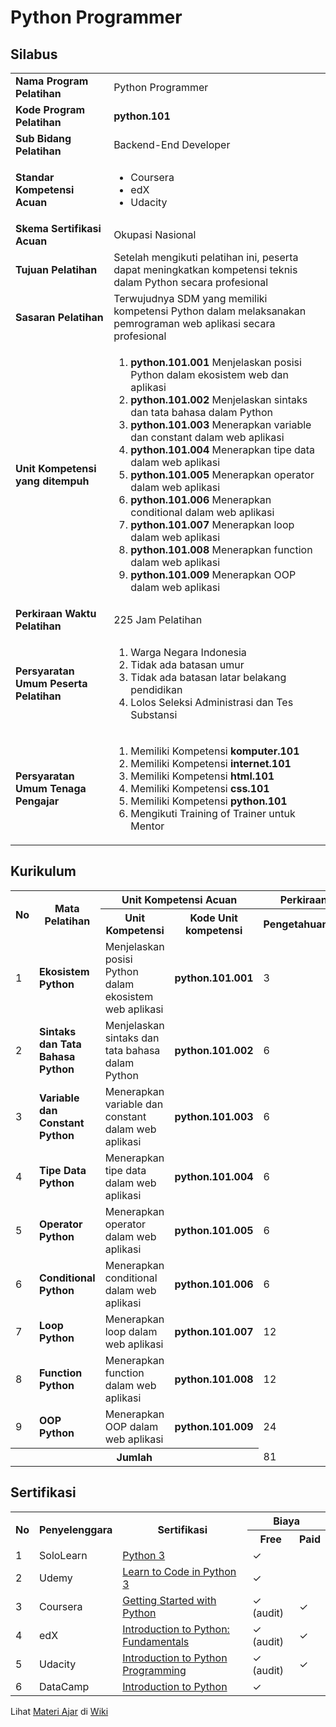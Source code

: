 <h1>Python Programmer</h1>

<h2>Silabus</h2>

<table>
  <tbody>
    <tr>
      <td><strong>Nama Program Pelatihan</strong></td>
      <td>Python Programmer</td>
    </tr>
    <tr>
      <td><strong>Kode Program Pelatihan</strong></td>
      <td><strong>python.101</strong></td>
    </tr>
    <tr>
      <td><strong>Sub Bidang Pelatihan</strong></td>
      <td>Backend-End Developer</td>
    </tr>
    <tr>
      <td><strong>Standar Kompetensi Acuan</strong></td>
      <td>
        <ul>
          <li>Coursera</li>
          <li>edX</li>
          <li>Udacity</li>
        </ul>
      </td>
    </tr>
    <tr>
      <td><strong>Skema Sertifikasi Acuan</strong></td>
      <td>Okupasi Nasional</td>
    </tr>
    <tr>
      <td><strong>Tujuan Pelatihan</strong></td>
      <td>Setelah mengikuti pelatihan ini, peserta dapat meningkatkan kompetensi teknis dalam Python secara profesional</td>
    </tr>
    <tr>
      <td><strong>Sasaran Pelatihan</strong></td>
      <td>Terwujudnya SDM yang memiliki kompetensi Python dalam melaksanakan pemrograman web  aplikasi secara profesional</td>
    </tr>
    <tr>
      <td><strong>Unit Kompetensi yang ditempuh</strong></td>
      <td>
        <ol>
          <li><strong>python.101.001</strong> Menjelaskan posisi Python dalam ekosistem web dan aplikasi</li>
          <li><strong>python.101.002</strong> Menjelaskan sintaks dan tata bahasa dalam Python</li>
          <li><strong>python.101.003</strong> Menerapkan variable dan constant dalam web aplikasi</li>
          <li><strong>python.101.004</strong> Menerapkan tipe data dalam web aplikasi</li>
          <li><strong>python.101.005</strong> Menerapkan operator dalam web aplikasi</li>
          <li><strong>python.101.006</strong> Menerapkan conditional dalam web aplikasi</li>
          <li><strong>python.101.007</strong> Menerapkan loop dalam web aplikasi</li>
          <li><strong>python.101.008</strong> Menerapkan function dalam web aplikasi</li>
          <li><strong>python.101.009</strong> Menerapkan OOP dalam web aplikasi</li>
        </ol>
      </td>
    </tr>
    <tr>
      <td><strong>Perkiraan Waktu Pelatihan</th>
      <td>225 Jam Pelatihan</td>
    </tr>
    <tr>
      <td><strong>Persyaratan Umum Peserta Pelatihan</strong></td>
      <td>
        <ol>
          <li>Warga Negara Indonesia</li>
          <li>Tidak ada batasan umur</li>
          <li>Tidak ada batasan latar belakang pendidikan</li>
          <li>Lolos Seleksi Administrasi dan Tes Substansi</li>
        </ol>
      </td>
    </tr>
    <tr>
      <td><strong>Persyaratan Umum Tenaga Pengajar</strong></td>
      <td>
        <ol>
          <li>Memiliki Kompetensi <strong>komputer.101</strong></li>
          <li>Memiliki Kompetensi <strong>internet.101</strong></li>
          <li>Memiliki Kompetensi <strong>html.101</strong></li>
          <li>Memiliki Kompetensi <strong>css.101</strong></li>
          <li>Memiliki Kompetensi <strong>python.101</strong></li>
          <li>Mengikuti Training of Trainer untuk Mentor</li>
        </ol>
      </td>
    </tr>
  </tbody>
</table>

<h2>Kurikulum</h2>

<table>
  <tr>
    <th rowspan="2">No</th>
    <th rowspan="2">Mata Pelatihan</th>
    <th colspan="2">Unit Kompetensi Acuan</th>
    <th colspan="3">Perkiraan Waktu Pelatihan (JP)</th>
  </tr>
  <tr>
    <th>Unit Kompetensi</th>
    <th>Kode Unit kompetensi</th>
    <th>Pengetahuan</th>
    <th>Keterampilan</th>
    <th>Jumlah</th>
  </tr>
  <tr>
    <td>1</td>
    <td><strong>Ekosistem Python</strong></td>
    <td>Menjelaskan posisi Python dalam ekosistem web aplikasi</td>
    <td><strong>python.101.001</strong></td>
    <td>3</td>
    <td>0</td>
    <td>3</td>
  </tr>
  <tr>
    <td>2</td>
    <td><strong>Sintaks dan Tata Bahasa Python</strong></td>
    <td>Menjelaskan sintaks dan tata bahasa dalam Python</td>
    <td><strong>python.101.002</strong></td>
    <td>6</td>
    <td>6</td>
    <td>12</td>
  </tr>
  <tr>
    <td>3</td>
    <td><strong>Variable dan Constant Python</strong></td>
    <td>Menerapkan variable dan constant dalam web aplikasi</td>
    <td><strong>python.101.003</strong></td>
    <td>6</td>
    <td>6</td>
    <td>12</td>
  </tr>
  <tr>
    <td>4</td>
    <td><strong>Tipe Data Python</strong></td>
    <td>Menerapkan tipe data dalam web aplikasi</td>
    <td><strong>python.101.004</strong></td>
    <td>6</td>
    <td>12</td>
    <td>18</td>
  </tr>
  <tr>
    <td>5</td>
    <td><strong>Operator Python</strong></td>
    <td>Menerapkan operator dalam web aplikasi</td>
    <td><strong>python.101.005</strong></td>
    <td>6</td>
    <td>12</td>
    <td>18</td>
  </tr>
  <tr>
    <td>6</td>
    <td><strong>Conditional Python</strong></td>
    <td>Menerapkan conditional dalam web aplikasi</td>
    <td><strong>python.101.006</strong></td>
    <td>6</td>
    <td>12</td>
    <td>18</td>
  </tr>
  <tr>
    <td>7</td>
    <td><strong>Loop Python</strong></td>
    <td>Menerapkan loop dalam web aplikasi</td>
    <td><strong>python.101.007</strong></td>
    <td>12</td>
    <td>24</td>
    <td>36</td>
  </tr>
  <tr>
    <td>8</td>
    <td><strong>Function Python</strong></td>
    <td>Menerapkan function dalam web aplikasi</td>
    <td><strong>python.101.008</strong></td>
    <td>12</td>
    <td>24</td>
    <td>36</td>
  </tr>
  <tr>
    <td>9</td>
    <td><strong>OOP Python</strong></td>
    <td>Menerapkan OOP dalam web aplikasi</td>
    <td><strong>python.101.009</strong></td>
    <td>24</td>
    <td>48</td>
    <td>72</td>
  </tr>
  <tr>
    <th colspan="4">Jumlah</th>
    <td>81</td>
    <td>144</td>
    <td>225</td>
  </tr>
</table>

<h2>Sertifikasi</h2>

<table>
  <tr>
    <tr>
    <th rowspan="2">No</th>
    <th rowspan="2">Penyelenggara</th>
    <th rowspan="2">Sertifikasi</th>
    <th colspan="2">Biaya</th>
  </tr>
  <tr>
    <th>Free</th>
    <th>Paid</th>
  </tr>
  <tr>
    <td>1</td>
    <td>SoloLearn</td>
    <td><a href="https://www.sololearn.com/Course/Python/" title="Python 3">Python 3</a></td>
    <td>✓</td>
    <td></td>
  </tr>
  <tr>
    <td>2</td>
    <td>Udemy</td>
    <td><a href="https://www.udemy.com/course/learn-python-programming-a-step-by-step-course-to-beginners/" title="Learn to Code in Python 3">Learn to Code in Python 3</a></td>
    <td>✓</td>
    <td></td>
  </tr>
  <tr>
    <td>3</td>
    <td>Coursera</td>
    <td><a href="https://www.coursera.org/learn/python" title="Getting Started with Python">Getting Started with Python</a></td>
    <td>✓ (audit)</td>
    <td>✓</td>
  </tr>
  <tr>
    <td>4</td>
    <td>edX</td>
    <td><a href="https://www.edx.org/course/introduction-to-python-fundamentals-2" title="Introduction to Python: Fundamentals">Introduction to Python: Fundamentals</a></td>
    <td>✓ (audit)</td>
    <td>✓</td>
  </tr>
  <tr>
    <td>5</td>
    <td>Udacity</td>
    <td><a href="https://www.udacity.com/course/introduction-to-python--ud1110" title="Introduction to Python Programming">Introduction to Python Programming</a></td>
    <td>✓ (audit)</td>
    <td>✓</td>
  </tr>
  <tr>
    <td>6</td>
    <td>DataCamp</td>
    <td><a href="https://learn.datacamp.com/courses/intro-to-python-for-data-science" title="Introduction to Python">Introduction to Python</a></td>
    <td>✓</td>
    <td></td>
  </tr>
</table>

Lihat [Materi Ajar](https://github.com/kollaacademy/kurikulum-python/wiki) di [Wiki](https://github.com/kollaacademy/kurikulum-python/wiki)
